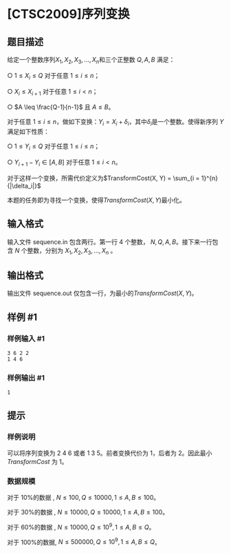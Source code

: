 # [CTSC2009]序列变换

## 题目描述

给定一个整数序列$X_1, X_2, X_3, ... ,X_n$和三个正整数 $Q, A, B$ 满足：

○ $1 \leq X_i \leq Q$ 对于任意 $1 \leq i \leq n$；

○ $X_i \leq X_{i+1}$ 对于任意 $1 \leq i < n$；

○ $A \leq \frac{Q-1}{n-1}$ 且 $A \leq B$。

对于任意 $1 \leq i \leq n$，做如下变换：$Y_i = X_i + \delta_i$，其中$\delta_i$是一个整数。使得新序列 $Y$满足如下性质：

○ $1 \leq Y_i \leq Q$ 对于任意 $1 \leq i \leq n$；

○ $Y_{i+1} - Y_i \in [A, B]$ 对于任意 $1 \leq i < n$。

对于这样一个变换，所需代价定义为$TransformCost(X, Y) = \sum_{i = 1}^{n}{|\delta_i|}$

本题的任务即为寻找一个变换，使得$TransformCost(X, Y)$最小化。

## 输入格式

输入文件 sequence.in 包含两行。第一行 $4$ 个整数， $N, Q, A, B$。接下来一行包含 $N$ 个整数，分别为 $X_1, X_2, X_3, ... , X_n$ 。

## 输出格式

输出文件 sequence.out 仅包含一行，为最小的$TransformCost(X, Y)$。

## 样例 #1

### 样例输入 #1
```
3 6 2 2
1 4 6
```

### 样例输出 #1

```
1
```

## 提示

### 样例说明

可以将序列变换为 $2\ 4\ 6$ 或者 $1\ 3\ 5$。前者变换代价为 $1$，后者为 $2$。因此最小$TransformCost$ 为 $1$。

### 数据规模

对于 $10$%的数据 , $N \leq 100, Q \leq 10000, 1\leq A, B \leq 100$。

对于 $30$%的数据 , $N \leq 10000, Q \leq 10000, 1\leq A, B \leq 100$。

对于 $60$%的数据 , $N \leq 10000, Q \leq 10^9, 1\leq A, B \leq Q$。

对于 $100$%的数据, $N \leq 500000, Q \leq 10^9, 1\leq A, B \leq Q$。
